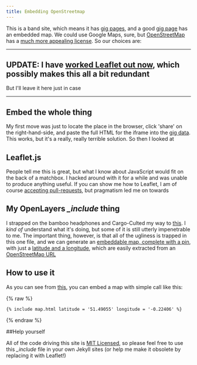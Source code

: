 ```yaml
---
title: Embedding OpenStreetmap
---
```


This is a band site, which means it has [gig pages](http://rawfunkmaharishi.uk/gigs/), and a good [gig page](http://rawfunkmaharishi.uk/gigs/2014/12/04/buffalo-bar/) has an embedded map. We could use Google Maps, sure, but [OpenStreetMap](http://www.openstreetmap.org/) has a [much more appealing license](http://www.openstreetmap.org/copyright). So our choices are:

---

## UPDATE: I have [worked Leaflet out now](https://github.com/rawfunkmaharishi/rawfunkmaharishi.github.io/blob/1e773ce14faaa79b2f4a8f5b180d3320040b2c7d/_includes/map.html), which possibly makes this all a bit redundant

But I'll leave it here just in case

---

## Embed the whole thing

My first move was just to locate the place in the browser, click 'share' on the right-hand-side, and paste the full HTML for the iframe into the [gig data](https://github.com/rawfunkmaharishi/rawfunkmaharishi.github.io/blob/master/gigs/_posts/HOW_TO_BOOK_THE_BAND.md). This works, but it's a really, really terrible solution. So then I looked at

## Leaflet.js

People tell me this is great, but what I know about JavaScript would fit on the back of a matchbox. I hacked around with it for a while and was unable to produce anything useful. If you can show me how to Leaflet, I am of course [accepting pull-requests](https://github.com/rawfunkmaharishi/rawfunkmaharishi.github.io/pulls), but pragmatism led me on towards

## My OpenLayers *_include* thing

I strapped on the bamboo headphones and Cargo-Culted my way to [this](https://github.com/rawfunkmaharishi/rawfunkmaharishi.github.io/blob/master/_includes/map.html). I _kind of_ understand what it's doing, but some of it is still utterly impenetrable to me. The important thing, however, is that all of the ugliness is trapped in this one file, and we can generate an [embeddable map, complete with a pin](http://rawfunkmaharishi.uk/gigs/2014/12/04/buffalo-bar/), with just a [latitude and a longitude](https://github.com/rawfunkmaharishi/rawfunkmaharishi.github.io/blob/master/gigs/_posts/2014-12-04-buffalo-bar.md#L5-L6), which are easily extracted from an [OpenStreetMap URL](http://www.openstreetmap.org/#map=18/51.54610/-0.10330)

## How to use it

As you can see from [this](https://github.com/rawfunkmaharishi/rawfunkmaharishi.github.io/blob/master/_layouts/gig.html#L37-L39), you can embed a map with simple call like this:

{% raw %}
```
{% include map.html latitude = '51.49055' longitude = '-0.22406' %}
```
{% endraw %}

##Help yourself

All of the code driving this site is [MIT Licensed](https://github.com/rawfunkmaharishi/rawfunkmaharishi.github.io/blob/master/LICENSE.md), so please feel free to use this *_include* file in your own Jekyll sites (or help me make it obsolete by replacing it with Leaflet!)
